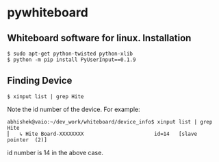 # pywhiteboard
Whiteboard software for linux.
Installation
------------
```
$ sudo apt-get python-twisted python-xlib
$ python -m pip install PyUserInput==0.1.9
```

Finding Device
------------
```
$ xinput list | grep Hite
```
Note the id number of the device.
For example:
```
abhishek@vaio:~/dev_work/whiteboard/device_info$ xinput list | grep Hite
⎜   ↳ Hite Board-XXXXXXXX                       id=14   [slave  pointer  (2)]
```
id number is 14 in the above case.
